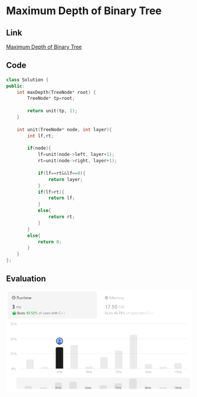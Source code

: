 # Maximum Depth of Binary Tree
## Link
[Maximum Depth of Binary Tree](https://leetcode.com/problems/maximum-depth-of-binary-tree/description/)

## Code
```cpp
class Solution {
public:
    int maxDepth(TreeNode* root) {
        TreeNode* tp=root;

        return unit(tp, 1);
    }

    int unit(TreeNode* node, int layer){
        int lf,rt;

        if(node){
            lf=unit(node->left, layer+1);
            rt=unit(node->right, layer+1);

            if(lf==rt&&lf==0){
                return layer;
            }
            if(lf>rt){
                return lf;
            }
            else{
                return rt;
            }
        }
        else{
            return 0;
        }
    }
};
```

## Evaluation
![img](./11_img.png)